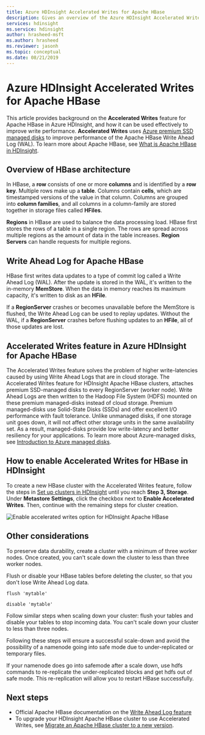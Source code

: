 ```yaml
---
title: Azure HDInsight Accelerated Writes for Apache HBase
description: Gives an overview of the Azure HDInsight Accelerated Writes feature, which uses premium managed disks to improve performance of the Apache HBase Write Ahead Log.
services: hdinsight
ms.service: hdinsight
author: hrasheed-msft
ms.author: hrasheed
ms.reviewer: jasonh
ms.topic: conceptual
ms.date: 08/21/2019
---
```

# Azure HDInsight Accelerated Writes for Apache HBase

This article provides background on the **Accelerated Writes** feature for Apache HBase in Azure HDInsight, and how it can be used effectively to improve write performance. **Accelerated Writes** uses [Azure premium SSD managed disks](../../virtual-machines/linux/disks-types.md#premium-ssd) to improve performance of the Apache HBase Write Ahead Log (WAL). To learn more about Apache HBase, see [What is Apache HBase in HDInsight](apache-hbase-overview.md).

## Overview of HBase architecture

In HBase, a **row** consists of one or more **columns** and is identified by a **row key**. Multiple rows make up a **table**. Columns contain **cells**, which are timestamped versions of the value in that column. Columns are grouped into **column families**, and all columns in a column-family are stored together in storage files called **HFiles**.

**Regions** in HBase are used to balance the data processing load. HBase first stores the rows of a table in a single region. The rows are spread across multiple regions as the amount of data in the table increases. **Region Servers** can handle requests for multiple regions.

## Write Ahead Log for Apache HBase

HBase first writes data updates to a type of commit log called a Write Ahead Log (WAL). After the update is stored in the WAL, it's written to the in-memory **MemStore**. When the data in memory reaches its maximum capacity, it's written to disk as an **HFile**.

If a **RegionServer** crashes or becomes unavailable before the MemStore is flushed, the Write Ahead Log can be used to replay updates. Without the WAL, if a **RegionServer** crashes before flushing updates to an **HFile**, all of those updates are lost.

## Accelerated Writes feature in Azure HDInsight for Apache HBase

The Accelerated Writes feature solves the problem of higher write-latencies caused by using Write Ahead Logs that are in cloud storage.  The Accelerated Writes feature for HDInsight Apache HBase clusters, attaches premium SSD-managed disks to every RegionServer (worker node). Write Ahead Logs are then written to the Hadoop File System (HDFS) mounted on these premium managed-disks instead of cloud storage.  Premium managed-disks use Solid-State Disks (SSDs) and offer excellent I/O performance with fault tolerance.  Unlike unmanaged disks, if one storage unit goes down, it will not affect other storage units in the same availability set.  As a result, managed-disks provide low write-latency and better resiliency for your applications. To learn more about Azure-managed disks, see [Introduction to Azure managed disks](../../virtual-machines/windows/managed-disks-overview.md). 

## How to enable Accelerated Writes for HBase in HDInsight

To create a new HBase cluster with the Accelerated Writes feature, follow the steps in [Set up clusters in HDInsight](../hdinsight-hadoop-provision-linux-clusters.md) until you reach **Step 3, Storage**. Under **Metastore Settings**, click the checkbox next to **Enable Accelerated Writes**. Then, continue with the remaining steps for cluster creation.

![Enable accelerated writes option for HDInsight Apache HBase](./media/apache-hbase-accelerated-writes/accelerated-writes-cluster-creation.png)

## Other considerations

To preserve data durability, create a cluster with a minimum of three worker nodes. Once created, you can't scale down the cluster to less than three worker nodes.

Flush or disable your HBase tables before deleting the cluster, so that you don't lose Write Ahead Log data.

```
flush 'mytable'
```

```
disable 'mytable'
```

Follow similar steps when scaling down your cluster: flush your tables and disable your tables to stop incoming data. You can't scale down your cluster to less than three nodes.

Following these steps will ensure a successful scale-down and avoid the possibility of a namenode going into safe mode due to under-replicated or temporary files.

If your namenode does go into safemode after a scale down, use hdfs commands to re-replicate the under-replicated blocks and get hdfs out of safe mode. This re-replication will allow you to restart HBase successfully.

## Next steps

* Official Apache HBase documentation on the [Write Ahead Log feature](https://hbase.apache.org/book.html#wal)
* To upgrade your HDInsight Apache HBase cluster to use Accelerated Writes, see [Migrate an Apache HBase cluster to a new version](apache-hbase-migrate-new-version.md).
